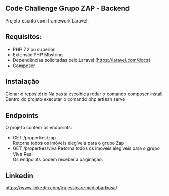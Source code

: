 
## Code Challenge Grupo ZAP - Backend

Projeto escrito com framework Laravel.

## Requisitos:
- PHP 7.2 ou superior
- Extensão PHP Mbstring
- Dependências solicitadas pelo Laravel (https://laravel.com/docs).
- Composer

## Instalação
Clonar o repositório
Na pasta escolhida rodar o comando composer install.
Dentro do projeto executar o comando php artisan serve

## Endpoints

O projeto contem os endpoints:  
- GET /properties/zap  
    Retorna todos os imóveis elegíveis para o grupo Zap  
- GET /properties/viva
    Retorna todos os imoveis elegíveis para o grupo Viva Real  
Os endpoints podem receber a paginação.

## Linkedin
https://www.linkedin.com/in/jessicaremediobarbosa/
